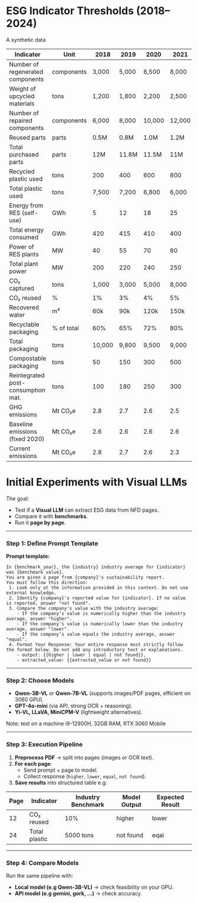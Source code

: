 # ESG Indicator Thresholds (2018–2024)

A synthetic data

| Indicator | Unit | 2018 | 2019 | 2020 | 2021 | 2022 | 2023 | 2024 |
| --- | --- | --- | --- | --- | --- | --- | --- | --- |
| Number of regenerated components | components | 3,000 | 5,000 | 6,500 | 8,000 | 10,000 | 12,000 | 14,000 |
| Weight of upcycled materials | tons | 1,200 | 1,800 | 2,200 | 2,500 | 3,200 | 4,500 | 5,800 |
| Number of repaired components | components | 6,000 | 8,000 | 10,000 | 12,000 | 14,000 | 18,000 | 22,000 |
| Reused parts | parts | 0.5M | 0.8M | 1.0M | 1.2M | 1.8M | 2.5M | 3.3M |
| Total purchased parts | parts | 12M | 11.8M | 11.5M | 11M | 11M | 11.5M | 12M |
| Recycled plastic used | tons | 200 | 400 | 600 | 800 | 1,000 | 1,200 | 1,600 |
| Total plastic used | tons | 7,500 | 7,200 | 6,800 | 6,000 | 5,800 | 5,000 | 4,500 |
| Energy from RES (self-use) | GWh | 5 | 12 | 18 | 25 | 32 | 45 | 60 |
| Total energy consumed | GWh | 420 | 415 | 410 | 400 | 390 | 380 | 370 |
| Power of RES plants | MW | 40 | 55 | 70 | 80 | 100 | 120 | 150 |
| Total plant power | MW | 200 | 220 | 240 | 250 | 280 | 310 | 330 |
| CO₂ captured | tons | 1,000 | 3,000 | 5,000 | 8,000 | 10,000 | 15,000 | 20,000 |
| CO₂ reused | % | 1% | 3% | 4% | 5% | 7% | 10% | 14% |
| Recovered water | m³ | 60k | 90k | 120k | 150k | 180k | 220k | 270k |
| Recyclable packaging | % of total | 60% | 65% | 72% | 80% | 85% | 95% | 98% |
| Total packaging | tons | 10,000 | 9,800 | 9,500 | 9,000 | 8,800 | 8,500 | 8,200 |
| Compostable packaging | tons | 50 | 150 | 300 | 500 | 800 | 1,200 | 1,600 |
| Reintegrated post-consumption mat. | tons | 100 | 180 | 250 | 300 | 450 | 650 | 900 |
| GHG emissions | Mt CO₂e | 2.8 | 2.7 | 2.6 | 2.5 | 2.3 | 2.1 | 1.9 |
| Baseline emissions (fixed 2020) | Mt CO₂e | 2.6 | 2.6 | 2.6 | 2.6 | 2.6 | 2.6 | 2.6 |
| Current emissions | Mt CO₂e | 2.8 | 2.7 | 2.6 | 2.3 | 2.2 | 1.9 | 1.8 |

# **Initial Experiments with Visual LLMs**

The goal:

- Test if a **Visual LLM** can extract ESG data from NFD pages.
- Compare it with **benchmarks**.
- Run it **page by page**.

---

### **Step 1: Define Prompt Template**

**Prompt template:**

```
In {benchmark_year}, the {industry} industry average for {indicator} was {benchmark_value}.
You are given a page from {company}'s sustainability report.
You must follow this direction:
 1. Look only at the information provided in this context. Do not use external knowledge.
 2. Identify {company}'s reported value for {indicator}. If no value is reported, answer "not found".
 3. Compare the company's value with the industry average:
    - If the company’s value is numerically higher than the industry average, answer "higher".
    - If the company’s value is numerically lower than the industry average, answer "lower".
    - If the company’s value equals the industry average, answer "equal".
 4. Format Your Response: Your entire response must strictly follow the format below. Do not add any introductory text or explanations.
    - output: {{higher | lower | equal | not found}},
    - extracted_value: {{extracted_value or not found}}

```



---

### **Step 2: Choose Models**

- **Qwen-3B-VL** or **Qwen-7B-VL** (supports images/PDF pages, efficient on 3060 GPU).
- **GPT-4o-mini** (via API, strong OCR + reasoning).
- **Yi-VL, LLaVA, MiniCPM-V** (lightweight alternatives).

 Note: test on a machine i9-12900H, 32GB RAM, RTX 3060 Mobile

---

### **Step 3: Execution Pipeline**

1. **Preprocess PDF** → split into pages (images or OCR text).
2. **For each page**:
    - Send prompt + page to model.
    - Collect response (`higher`, `lower`, `equal`, `not found`).
3. **Save results** into structured table e.g:

| Page | Indicator | Industry Benchmark | Model Output | Expected Result |
| --- | --- | --- |--------------|-----------------|
| 12 | CO₂ reused | 10% | higher       | lower           |
| 24 | Total plastic | 5000 tons | not found    | eqal            |

---

### **Step 4: Compare Models**

Run the same pipeline with:

- **Local model (e.g Qwen-3B-VL)** → check feasibility on your GPU.
- **API model (e.g gemini, gork, ...)** → check accuracy.

